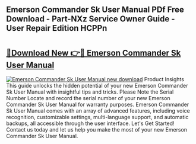## Emerson Commander Sk User Manual PDf Free Download - Part-NXz Service Owner Guide - User Repair Edition HCPPn

# <h2><a href="http://bc16076.oget.top/?id=Emerson+Commander+Sk+User+Manual">🔗Download New 👉🔴 Emerson Commander Sk User Manual</a></h2>

[![Emerson Commander Sk User Manual new download](https://i.imgur.com/5g1atiW.png)](http://bc16076.oget.top/?id=Emerson+Commander+Sk+User+Manual)
Product Insights This guide unlocks the hidden potential of your new Emerson Commander Sk User Manual with insightful tips and tricks. Please Note the Serial Number Locate and record the serial number of your new Emerson Commander Sk User Manual for warranty purposes. Emerson Commander Sk User Manual comes with an array of advanced features, including voice recognition, customizable settings, multi-language support, and automatic backups, all accessible through the user interface. Let's Get Started! Contact us today and let us help you make the most of your new Emerson Commander Sk User Manual.
